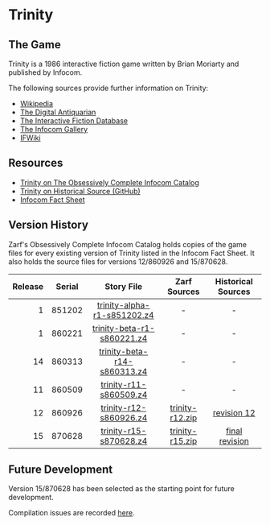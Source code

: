 # Trinity

## The Game

Trinity is a 1986 interactive fiction game written by Brian Moriarty and published by Infocom.

The following sources provide further information on Trinity:

* [Wikipedia](https://en.wikipedia.org/wiki/Trinity_(video_game))
* [The Digital Antiquarian](https://www.filfre.net/2015/01/trinity/)
* [The Interactive Fiction Database](https://ifdb.tads.org/viewgame?id=j18kjz80hxjtyayw)
* [The Infocom Gallery](http://infocom.elsewhere.org/gallery/trinity/trinity.html)
* [IFWiki](http://ifwiki.org/index.php/Trinity)

## Resources

* [Trinity on The Obsessively Complete Infocom Catalog](https://eblong.com/infocom/#trinity)
* [Trinity on Historical Source (GitHub)](https://github.com/historicalsource/trinity)
* [Infocom Fact Sheet](http://pdd.if-legends.org/infocom/fact-sheet.txt)

## Version History

Zarf's Obsessively Complete Infocom Catalog holds copies of the game files for every existing version of Trinity listed in the Infocom Fact Sheet. It also holds the source files for versions 12/860926 and 15/870628.

| Release | Serial | Story File                    | Zarf Sources      | Historical Sources |
| -------:|:------:|:-----------------------------:|:-----------------:|:------------------:|
|       1 | 851202 | [trinity-alpha-r1-s851202.z4] |                 - |                  - |
|       1 | 860221 |  [trinity-beta-r1-s860221.z4] |                 - |                  - |
|      14 | 860313 | [trinity-beta-r14-s860313.z4] |                 - |                  - |
|      11 | 860509 |      [trinity-r11-s860509.z4] |                 - |                  - |
|      12 | 860926 |      [trinity-r12-s860926.z4] | [trinity-r12.zip] |      [revision 12] |
|      15 | 870628 |      [trinity-r15-s870628.z4] | [trinity-r15.zip] |   [final revision] |

[trinity-alpha-r1-s851202.z4]: https://eblong.com/infocom/gamefiles/trinity-alpha-r1-s851202.z4

[trinity-beta-r1-s860221.z4]: https://eblong.com/infocom/gamefiles/trinity-beta-r1-s860221.z4

[trinity-beta-r14-s860313.z4]: https://eblong.com/infocom/gamefiles/trinity-beta-r14-s860313.z4

[trinity-r11-s860509.z4]: https://eblong.com/infocom/gamefiles/trinity-r11-s860509.z4

[trinity-r12-s860926.z4]: https://eblong.com/infocom/gamefiles/trinity-r12-s860926.z4
[trinity-r12.zip]: https://eblong.com/infocom/sources/trinity-r12.zip
[revision 12]: https://github.com/historicalsource/trinity/tree/54d8efc54632853305255e083769d1245ccccc94

[trinity-r15-s870628.z4]: https://eblong.com/infocom/gamefiles/trinity-r15-s870628.z4
[trinity-r15.zip]: https://eblong.com/infocom/sources/trinity-r15.zip
[final revision]: https://github.com/historicalsource/trinity/tree/c38d77a11a9521ac37cc79ddabbfc128205ba82b

## Future Development

Version 15/870628 has been selected as the starting point for future development.

Compilation issues are recorded [here](https://github.com/the-infocom-files/trinity/issues/2).

